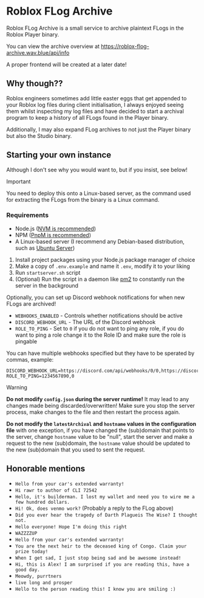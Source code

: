 # Roblox FLog Archive
Roblox FLog Archive is a small service to archive plaintext FLogs in the Roblox Player binary.

You can view the archive overview at https://roblox-flog-archive.wav.blue/api/info

A proper frontend will be created at a later date!

## Why though??

Roblox engineers sometimes add little easter eggs that get appended to your Roblox log files during client initialisation, I always enjoyed seeing them whilst inspecting my log files and have decided to start a archival program to keep a history of all FLogs found in the Player binary.

Additionally, I may also expand FLog archives to not just the Player binary but also the Studio binary.

## Starting your own instance

Although I don't see why you would want to, but if you insist, see below!

> [!IMPORTANT]
> You need to deploy this onto a Linux-based server, as the command used for extracting the FLogs from the binary is a Linux command.

### Requirements

- Node.js ([NVM is recommended](https://github.com/nvm-sh/nvm#installing-and-updating))
- NPM ([PnpM is recommended](https://pnpm.io/))
- A Linux-based server (I recommend any Debian-based distribution, such as [Ubuntu Server](https://ubuntu.com/download/server))

1. Install project packages using your Node.js package manager of choice
2. Make a copy of `.env.example` and name it `.env`, modify it to your liking
3. Run `startserver.sh` script
4. (Optional) Run the script in a daemon like [pm2](https://pm2.io/) to constantly run the server in the background

Optionally, you can set up Discord webhook notifications for when new FLogs are archived!
- `WEBHOOKS_ENABLED` - Controls whether notifications should be active
- `DISCORD_WEBHOOK_URL` - The URL of the Discord webhook
- `ROLE_TO_PING` - Set to `0` if you do not want to ping any role, if you do want to ping a role change it to the Role ID and make sure the role is pingable

You can have multiple webhooks specified but they have to be sperated by commas, example: 
```
DISCORD_WEBHOOK_URL=https://discord.com/api/webhooks/0/0,https://discord.com/api/webhooks/1/1
ROLE_TO_PING=1234567890,0
```

> [!WARNING]
> **Do not modify `config.json` during the server runtime!** It may lead to any changes made being discarded/overwritten! Make sure you stop the server process, make changes to the file and then restart the process again.
>
> **Do not modify the `latestArchival` and `hostname` values in the configuration file** with one exception, if you have changed the (sub)domain that points to the server, change `hostname` value to be "null", start the server and make a request to the new (sub)domain, the `hostname` value should be updated to the new (sub)domain that you used to sent the request.

## Honorable mentions

- `Hello from your car's extended warranty!`
- `Hi rawr to author of CLI 72542`
- `Hello, it's builderman. I lost my wallet and need you to wire me a few hundred dollars.`
- `Hi! Ok, does venmo work?` (Probably a reply to the FLog above)
- `Did you ever hear the tragedy of Darth Plagueis The Wise? I thought not.`
- `Hello everyone! Hope I'm doing this right`
- `WAZZZZUP`
- `Hello from your car's extended warranty!`
- `You are the next heir to the deceased king of Congo. Claim your prize today!`
- `When I get sad, I just stop being sad and be awesome instead!`
- `Hi, this is Alex! I am surprised if you are reading this, have a good day.`
- `Meowdy, purrtners`
- `live long and prosper`
- `Hello to the person reading this! I know you are smiling :)`
